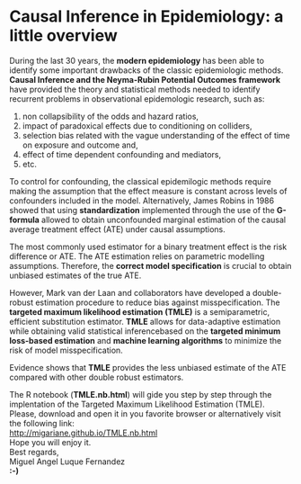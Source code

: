 # Causal Inference in Epidemiology: a little overview

During the last 30 years, the **modern epidemiology** has been able to identify some important drawbacks of the classic epidemiologic methods. **Causal Inference and the Neyma-Rubin Potential Outcomes framework** have provided the theory and statistical methods needed to identify recurrent problems in observational epidemologic research, such as:  

1. non collapsibility of the odds and hazard ratios, 
2. impact of paradoxical effects due to conditioning on colliders, 
3. selection bias related with the vague understanding of the effect of time on exposure and outcome and,  
4. effect of time dependent confounding and mediators, 
5. etc.

To control for confounding, the classical epidemilogic methods require making the assumption that the effect measure is constant across levels of confounders included in the model. Alternatively, James Robins in 1986 showed that using **standardization** implemented through the use of the **G-formula** allowed to obtain unconfounded marginal estimation of the causal average treatment effect (ATE) under causal assumptions.    

The most commonly used estimator for a binary treatment effect is the risk difference or ATE. The ATE estimation relies on parametric modelling assumptions. Therefore, the **correct model specification** is crucial to obtain unbiased estimates of the true ATE.  

However, Mark van der Laan and collaborators have developed a double-robust estimation procedure to reduce bias against misspecification. The **targeted maximum likelihood estimation (TMLE)** is a semiparametric, efficient substitution estimator. **TMLE** allows for data-adaptive estimation while obtaining valid statistical inferencebased on the **targeted minimum loss-based estimation** and **machine learning algorithms** to minimize the risk of model misspecification.  

Evidence shows that **TMLE** provides the less unbiased estimate of the ATE compared with other double robust estimators.  

The R notebook (**TMLE.nb.html**) will gide you step by step through the implentation of the Targeted Maximum Likelihood Estimation (TMLE). 
Please, download and open it in you favorite browser or alternatively visit the following link:  
http://migariane.github.io/TMLE.nb.html   
Hope you will enjoy it.    
Best regards,    
Miguel Angel Luque Fernandez  
**:-)**

